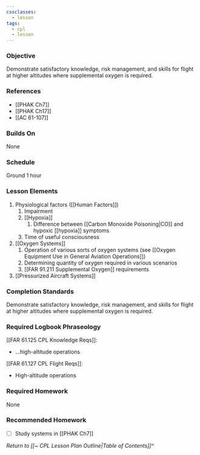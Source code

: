 ```yaml
---
cssclasses:
  - lesson
tags:
  - cpl
  - lesson
---
```

### Objective
Demonstrate satisfactory knowledge, risk management, and skills for flight at higher altitudes where supplemental oxygen is required.

### References
- [[PHAK Ch7]]
- [[PHAK Ch17]]
- [[AC 61-107]]

### Builds On
None

### Schedule
Ground 1 hour

### Lesson Elements
1. Physiological factors ([[Human Factors]])
	1. Impairment
	2. [[Hypoxia]]
		1. Difference between [[Carbon Monoxide Poisoning|CO]] and hypoxic [[hypoxia]] symptoms
	3. Time of useful consciousness
2. [[Oxygen Systems]]
	1. Operation of various sorts of oxygen systems (see [[Oxygen Equipment Use in General Aviation Operations]])
	2. Determining quantity of oxygen required in various scenarios
	3. [[FAR 91.211 Supplemental Oxygen]] requirements
3. [[Pressurized Aircraft Systems]]

### Completion Standards
Demonstrate satisfactory knowledge, risk management, and skills for flight at higher altitudes where supplemental oxygen is required.

### Required Logbook Phraseology
[[FAR 61.125 CPL Knowledge Reqs]]:
 - ...high-altitude operations

[[FAR 61.127 CPL Flight Reqs]]:
- High-altitude operations

### Required Homework
None

### Recommended Homework
- [ ] Study systems in [[PHAK Ch7]]

*Return to [[~ CPL Lesson Plan Outline|Table of Contents]]^*
